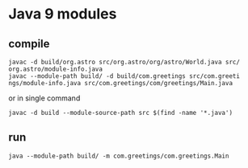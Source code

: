 # Java 9 modules

## compile

```
javac -d build/org.astro src/org.astro/org/astro/World.java src/ org.astro/module-info.java
javac --module-path build/ -d build/com.greetings src/com.greeti ngs/module-info.java src/com.greetings/com/greetings/Main.java
```

or in single command

```
javac -d build --module-source-path src $(find -name '*.java')
```

## run

```
java --module-path build/ -m com.greetings/com.greetings.Main
```
